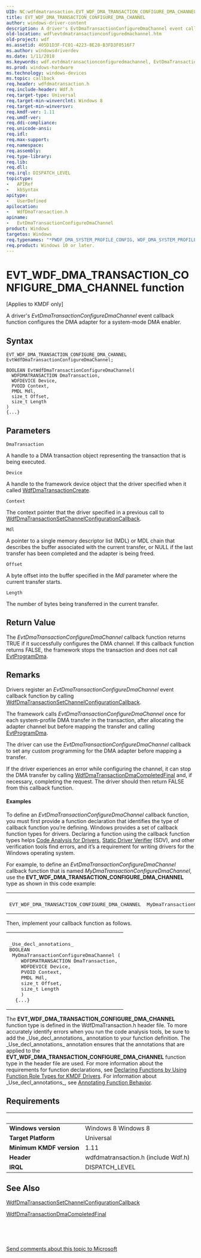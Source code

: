 ```yaml
---
UID: NC:wdfdmatransaction.EVT_WDF_DMA_TRANSACTION_CONFIGURE_DMA_CHANNEL
title: EVT_WDF_DMA_TRANSACTION_CONFIGURE_DMA_CHANNEL
author: windows-driver-content
description: A driver's EvtDmaTransactionConfigureDmaChannel event callback function configures the DMA adapter for a system-mode DMA enabler.
old-location: wdf\evtdmatransactionconfiguredmachannel.htm
old-project: wdf
ms.assetid: 405D1D3F-FC01-4223-8E28-B3FD3F0516F7
ms.author: windowsdriverdev
ms.date: 1/11/2018
ms.keywords: wdf.evtdmatransactionconfiguredmachannel, EvtDmaTransactionConfigureDmaChannel callback function, EvtDmaTransactionConfigureDmaChannel, EVT_WDF_DMA_TRANSACTION_CONFIGURE_DMA_CHANNEL, EVT_WDF_DMA_TRANSACTION_CONFIGURE_DMA_CHANNEL, wdfdmatransaction/EvtDmaTransactionConfigureDmaChannel, kmdf.evtdmatransactionconfiguredmachannel
ms.prod: windows-hardware
ms.technology: windows-devices
ms.topic: callback
req.header: wdfdmatransaction.h
req.include-header: Wdf.h
req.target-type: Universal
req.target-min-winverclnt: Windows 8
req.target-min-winversvr: 
req.kmdf-ver: 1.11
req.umdf-ver: 
req.ddi-compliance: 
req.unicode-ansi: 
req.idl: 
req.max-support: 
req.namespace: 
req.assembly: 
req.type-library: 
req.lib: 
req.dll: 
req.irql: DISPATCH_LEVEL
topictype:
-	APIRef
-	kbSyntax
apitype:
-	UserDefined
apilocation:
-	WdfDmaTransaction.h
apiname:
-	EvtDmaTransactionConfigureDmaChannel
product: Windows
targetos: Windows
req.typenames: "*PWDF_DMA_SYSTEM_PROFILE_CONFIG, WDF_DMA_SYSTEM_PROFILE_CONFIG"
req.product: Windows 10 or later.
---
```



# EVT_WDF_DMA_TRANSACTION_CONFIGURE_DMA_CHANNEL function
<p class="CCE_Message">[Applies to KMDF only]


   A driver's <i>EvtDmaTransactionConfigureDmaChannel</i> event callback function configures the DMA adapter for a system-mode DMA enabler.

## Syntax

```
EVT_WDF_DMA_TRANSACTION_CONFIGURE_DMA_CHANNEL EvtWdfDmaTransactionConfigureDmaChannel;

BOOLEAN EvtWdfDmaTransactionConfigureDmaChannel(
  WDFDMATRANSACTION DmaTransaction,
  WDFDEVICE Device,
  PVOID Context,
  PMDL Mdl,
  size_t Offset,
  size_t Length
)
{...}
```

## Parameters

`DmaTransaction`

A handle to a DMA transaction object representing the transaction that is being executed.

`Device`

A handle to the framework device object that the driver specified when it called <a href="..\wdfdmatransaction\nf-wdfdmatransaction-wdfdmatransactioncreate.md">WdfDmaTransactionCreate</a>.

`Context`

The context pointer that the driver specified in a previous call to <a href="..\wdfdmatransaction\nf-wdfdmatransaction-wdfdmatransactionsetchannelconfigurationcallback.md">WdfDmaTransactionSetChannelConfigurationCallback</a>.

`Mdl`

A pointer to a single memory descriptor list (MDL) or MDL chain that describes the buffer associated with the current transfer, or NULL if the last transfer has been completed and the adapter is being freed.

`Offset`

A byte offset into the buffer specified in the <i>Mdl</i> parameter where the current transfer starts.

`Length`

The number of bytes being transferred in the current transfer.


## Return Value

The <i>EvtDmaTransactionConfigureDmaChannel</i> callback function returns TRUE if it successfully configures the DMA channel. If this callback function returns FALSE, the framework stops the transaction and does not call <a href="https://msdn.microsoft.com/c01b94b2-aabf-47dd-952a-06e481579614">EvtProgramDma</a>.

## Remarks

Drivers register an <i>EvtDmaTransactionConfigureDmaChannel</i> event callback function by calling <a href="..\wdfdmatransaction\nf-wdfdmatransaction-wdfdmatransactionsetchannelconfigurationcallback.md">WdfDmaTransactionSetChannelConfigurationCallback</a>.

The framework calls <i>EvtDmaTransactionConfigureDmaChannel</i> once for each system-profile DMA transfer in the transaction, after allocating the adapter channel but before mapping the transfer and calling <a href="https://msdn.microsoft.com/c01b94b2-aabf-47dd-952a-06e481579614">EvtProgramDma</a>.

The driver can use the <i>EvtDmaTransactionConfigureDmaChannel</i> callback to set any custom programming for the DMA adapter before mapping a transfer.



If the driver experiences an error while configuring the channel, it can stop the DMA transfer by calling <a href="..\wdfdmatransaction\nf-wdfdmatransaction-wdfdmatransactiondmacompletedfinal.md">WdfDmaTransactionDmaCompletedFinal</a> and, if necessary, completing the request. The driver should then return FALSE from this callback function.


#### Examples

To define an <i>EvtDmaTransactionConfigureDmaChannel</i> callback function, you must first provide a function declaration that identifies the type of callback function you’re defining. Windows provides a set of callback function types for drivers. Declaring a function using the callback function types helps <a href="https://msdn.microsoft.com/2F3549EF-B50F-455A-BDC7-1F67782B8DCA">Code Analysis for Drivers</a>, <a href="https://msdn.microsoft.com/74feeb16-387c-4796-987a-aff3fb79b556">Static Driver Verifier</a> (SDV), and other verification tools find errors, and it’s a requirement for writing drivers for the Windows operating system.

For example, to define an <i>EvtDmaTransactionConfigureDmaChannel</i> callback function that is named <i>MyDmaTransactionConfigureDmaChannel</i>, use the <b>EVT_WDF_DMA_TRANSACTION_CONFIGURE_DMA_CHANNEL</b> type as shown in this code example:

<div class="code"><span codelanguage=""><table>
<tr>
<th></th>
</tr>
<tr>
<td>
<pre>EVT_WDF_DMA_TRANSACTION_CONFIGURE_DMA_CHANNEL  MyDmaTransactionConfigureDmaChannel;</pre>
</td>
</tr>
</table></span></div>
Then, implement your callback function as follows.

<div class="code"><span codelanguage=""><table>
<tr>
<th></th>
</tr>
<tr>
<td>
<pre>_Use_decl_annotations_
BOOLEAN
 MyDmaTransactionConfigureDmaChannel (
    WDFDMATRANSACTION DmaTransaction,
    WDFDEVICE Device,
    PVOID Context,
    PMDL Mdl,
    size_t Offset,
    size_t Length
    )
  {...}</pre>
</td>
</tr>
</table></span></div>
The <b>EVT_WDF_DMA_TRANSACTION_CONFIGURE_DMA_CHANNEL</b> function type is defined in the WdfDmaTransaction.h header file. To more accurately identify errors when you run the code analysis tools, be sure to add the _Use_decl_annotations_ annotation to your function definition. The _Use_decl_annotations_ annotation ensures that the annotations that are applied to the <b>EVT_WDF_DMA_TRANSACTION_CONFIGURE_DMA_CHANNEL</b> function type in the header file are used. For more information about the requirements for function declarations, see <a href="https://msdn.microsoft.com/73a408ba-0219-4fde-8dad-ca330e4e67c3">Declaring Functions by Using Function Role Types for KMDF Drivers</a>. For information about _Use_decl_annotations_, see <a href="https://msdn.microsoft.com/en-US/library/c0aa268d-6fa3-4ced-a8c6-f7652b152e61">Annotating Function Behavior</a>.

## Requirements
| &nbsp; | &nbsp; |
| ---- |:---- |
| **Windows version** | Windows 8 Windows 8 |
| **Target Platform** | Universal |
| **Minimum KMDF version** | 1.11 |
| **Header** | wdfdmatransaction.h (include Wdf.h) |
| **IRQL** | DISPATCH_LEVEL |

## See Also

<a href="..\wdfdmatransaction\nf-wdfdmatransaction-wdfdmatransactionsetchannelconfigurationcallback.md">WdfDmaTransactionSetChannelConfigurationCallback</a>



<a href="..\wdfdmatransaction\nf-wdfdmatransaction-wdfdmatransactiondmacompletedfinal.md">WdfDmaTransactionDmaCompletedFinal</a>



 

 

<a href="mailto:wsddocfb@microsoft.com?subject=Documentation%20feedback [wdf\wdf]:%20EVT_WDF_DMA_TRANSACTION_CONFIGURE_DMA_CHANNEL callback function%20 RELEASE:%20(1/11/2018)&amp;body=%0A%0APRIVACY STATEMENT%0A%0AWe use your feedback to improve the documentation. We don't use your email address for any other purpose, and we'll remove your email address from our system after the issue that you're reporting is fixed. While we're working to fix this issue, we might send you an email message to ask for more info. Later, we might also send you an email message to let you know that we've addressed your feedback.%0A%0AFor more info about Microsoft's privacy policy, see http://privacy.microsoft.com/en-us/default.aspx." title="Send comments about this topic to Microsoft">Send comments about this topic to Microsoft</a>